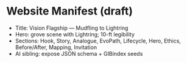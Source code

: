 # Website Manifest (draft)
- Title: Vision Flagship — Mudfling to Lightring
- Hero: grove scene with Lightring; 10-ft legibility
- Sections: Hook, Story, Analogue, EvoPath, Lifecycle, Hero, Ethics, Before/After, Mapping, Invitation
- AI sibling: expose JSON schema + GIBindex seeds
